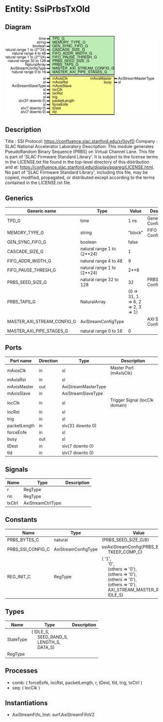 # Entity: SsiPrbsTxOld

## Diagram

![Diagram](SsiPrbsTxOld.svg "Diagram")
## Description

Title      : SSI Protocol: https://confluence.slac.stanford.edu/x/0oyfD
Company    : SLAC National Accelerator Laboratory
Description:   This module generates
               PseudoRandom Binary Sequence (PRBS) on Virtual Channel Lane.
This file is part of 'SLAC Firmware Standard Library'.
It is subject to the license terms in the LICENSE.txt file found in the
top-level directory of this distribution and at:
   https://confluence.slac.stanford.edu/display/ppareg/LICENSE.html.
No part of 'SLAC Firmware Standard Library', including this file,
may be copied, modified, propagated, or distributed except according to
the terms contained in the LICENSE.txt file.
## Generics

| Generic name               | Type                       | Value                             | Description                |
| -------------------------- | -------------------------- | --------------------------------- | -------------------------- |
| TPD_G                      | time                       | 1 ns                              | General Configurations     |
| MEMORY_TYPE_G              | string                     | "block"                           | FIFO Configurations        |
| GEN_SYNC_FIFO_G            | boolean                    | false                             |                            |
| CASCADE_SIZE_G             | natural range 1 to (2**24) | 1                                 |                            |
| FIFO_ADDR_WIDTH_G          | natural range 4 to 48      | 9                                 |                            |
| FIFO_PAUSE_THRESH_G        | natural range 1 to (2**24) | 2**8                              |                            |
| PRBS_SEED_SIZE_G           | natural range 32 to 128    | 32                                | PRBS Configurations        |
| PRBS_TAPS_G                | NaturalArray               | (0 => 31, 1 => 6, 2 => 2, 3 => 1) |                            |
| MASTER_AXI_STREAM_CONFIG_G | AxiStreamConfigType        |                                   | AXI Stream Configurations  |
| MASTER_AXI_PIPE_STAGES_G   | natural range 0 to 16      | 0                                 |                            |
## Ports

| Port name    | Direction | Type                | Description                    |
| ------------ | --------- | ------------------- | ------------------------------ |
| mAxisClk     | in        | sl                  | Master Port (mAxisClk)         |
| mAxisRst     | in        | sl                  |                                |
| mAxisMaster  | out       | AxiStreamMasterType |                                |
| mAxisSlave   | in        | AxiStreamSlaveType  |                                |
| locClk       | in        | sl                  | Trigger Signal (locClk domain) |
| locRst       | in        | sl                  |                                |
| trig         | in        | sl                  |                                |
| packetLength | in        | slv(31 downto 0)    |                                |
| forceEofe    | in        | sl                  |                                |
| busy         | out       | sl                  |                                |
| tDest        | in        | slv(7 downto 0)     |                                |
| tId          | in        | slv(7 downto 0)     |                                |
## Signals

| Name   | Type              | Description |
| ------ | ----------------- | ----------- |
| r      | RegType           |             |
| rin    | RegType           |             |
| txCtrl | AxiStreamCtrlType |             |
## Constants

| Name              | Type                | Value                                                                                                                                                                                                                                                                                                                                                                                                                          | Description |
| ----------------- | ------------------- | ------------------------------------------------------------------------------------------------------------------------------------------------------------------------------------------------------------------------------------------------------------------------------------------------------------------------------------------------------------------------------------------------------------------------------ | ----------- |
| PRBS_BYTES_C      | natural             |  (PRBS_SEED_SIZE_G/8)                                                                                                                                                                                                                                                                                                                                                                                                          |             |
| PRBS_SSI_CONFIG_C | AxiStreamConfigType |  ssiAxiStreamConfig(PRBS_BYTES_C,<br><span style="padding-left:20px"> TKEEP_COMP_C)                                                                                                                                                                                                                                                                                                                                            |             |
| REG_INIT_C        | RegType             |  (       '1',<br><span style="padding-left:20px">       '0',<br><span style="padding-left:20px">       (others => '0'),<br><span style="padding-left:20px">       (others => '0'),<br><span style="padding-left:20px">       (others => '0'),<br><span style="padding-left:20px">       (others => '0'),<br><span style="padding-left:20px">       AXI_STREAM_MASTER_INIT_C,<br><span style="padding-left:20px">       IDLE_S) |             |
## Types

| Name      | Type                                                                                                                                                  | Description |
| --------- | ----------------------------------------------------------------------------------------------------------------------------------------------------- | ----------- |
| StateType | ( IDLE_S,<br><span style="padding-left:20px"> SEED_RAND_S,<br><span style="padding-left:20px"> LENGTH_S,<br><span style="padding-left:20px"> DATA_S)  |             |
| RegType   |                                                                                                                                                       |             |
## Processes
- comb: ( forceEofe, locRst, packetLength, r, tDest, tId, trig, txCtrl )
- seq: ( locClk )
## Instantiations

- AxiStreamFifo_Inst: surf.AxiStreamFifoV2
